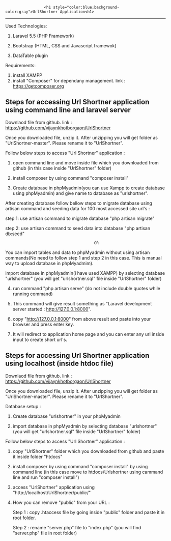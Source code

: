 
                     <h1 style="color:blue;background-color:gray">UrlShortner Application<h1>
---------------------------------------------------------------------------------------------------------------------------------------                                                

Used Technologies: 

1. Laravel 5.5 (PHP Framework)

2. Bootstrap (HTML, CSS and Javascript framewok)

3. DataTable plugin

Requirements:

1. install XAMPP
2. install "Composer" for dependany management. link : https://getcomposer.org


Steps for accessing Url Shortner application using command line and laravel server
--------------------------------------------------------------------------------------

Downlaod file from github. link : https://github.com/vijaynkhotborgaon/UrlShortner

Once you downloaded file, unzip it. After unzipping you will get folder as "UrlShortner-master". Please rename it to "UrlShortner".

   
Follow below steps to access "Url Shortner" application :

1. open command line and move inside file which you downloaded from github (in this case inside "UrlShortner" folder)

2. install composer by using command "composer install"

3. Create database in phpMyadmin(you can use Xampp to create database using phpMyadmin) and give name to database as "urlshortner".

  After creating database follow bellow steps to migrate database using artisan command and seeding data for 100 most accessed site    url's :

   step 1: use artisan command to migrate database "php artisan migrate"
   
   step 2: use artisan command to seed data into database "php artisan db:seed"

                                           OR
                                           
   You can import tables and data to phpMyadmin without using artisan commands(No need to follow step 1 and step 2 in this case. This is manual way to upload database in phpMyadmim).
   
   import database in phpMyadmin(i have used XAMPP) by selecting database "urlshortner" (you will get "urlshortner.sql" file inside "UrlShortner" folder)
   
   
4. run command "php artisan serve" (do not include double quotes while running command)

5. This command will give result something as "Laravel development server started : <http://127.0.0.1:8000>".

6. copy "http://127.0.0.1:8000" from above result and paste into your browser and press enter key.

7. It will redirect to application home page and you can enter any url inside input to create short url's.


Steps for accessing Url Shortner application using localhost (inside htdoc file)
---------------------------------------------------------------------------------------------


Downlaod file from github. link : https://github.com/vijaynkhotborgaon/UrlShortner

Once you downloaded file, unzip it. After unzipping you will get folder as "UrlShortner-master". Please rename it to "UrlShortner".

Database setup :

1. Create database "urlshortner" in your phpMyadmin

2. import database in phpMyadmin by selecting database "urlshortner" (you will get "urlshortner.sql" file inside "UrlShortner" folder)


Follow below steps to access "Url Shortner" application :

1. copy "UrlShortner" folder which you downloaded from github and paste it inside folder "htdocs"

2. install composer by using command "composer install" by using command line (in this case move to htdocs/Urlshortner using cammand line and run "composer install")

3. access "UrlShortner" application using "http://localhost/UrlShortner/public/"

4. How you can remove "public" from your URL :
    
   Step 1 : copy .htaccess file by going inside "public" folder and paste it in root folder.
   
   Step 2 : rename "server.php" file to "index.php" (you will find "server.php" file in root folder)

